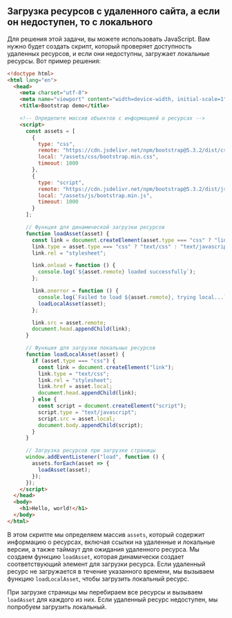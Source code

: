 ## Загрузка ресурсов с удаленного сайта, а если он недоступен, то с локального
Для решения этой задачи, вы можете использовать JavaScript. Вам нужно будет создать скрипт, который проверяет доступность удаленных ресурсов, и если они недоступны, загружает локальные ресурсы. Вот пример решения:

```html
<!doctype html>
<html lang="en">
  <head>
    <meta charset="utf-8">
    <meta name="viewport" content="width=device-width, initial-scale=1">
    <title>Bootstrap demo</title>

    <!-- Определите массив объектов с информацией о ресурсах -->
    <script>
      const assets = [
        {
          type: "css",
          remote: "https://cdn.jsdelivr.net/npm/bootstrap@5.3.2/dist/css/bootstrap.min.css",
          local: "/assets/css/bootstrap.min.css",
          timeout: 1000
        },
        {
          type: "script",
          remote: "https://cdn.jsdelivr.net/npm/bootstrap@5.3.2/dist/js/bootstrap.bundle.min.js",
          local: "/assets/js/bootstrap.min.js",
          timeout: 1000
        }
      ];

      // Функция для динамической загрузки ресурсов
      function loadAsset(asset) {
        const link = document.createElement(asset.type === "css" ? "link" : "script");
        link.type = asset.type === "css" ? "text/css" : "text/javascript";
        link.rel = "stylesheet";

        link.onload = function () {
          console.log(`${asset.remote} loaded successfully`);
        };

        link.onerror = function () {
          console.log(`Failed to load ${asset.remote}, trying local...`);
          loadLocalAsset(asset);
        };

        link.src = asset.remote;
        document.head.appendChild(link);
      }

      // Функция для загрузки локальных ресурсов
      function loadLocalAsset(asset) {
        if (asset.type === "css") {
          const link = document.createElement("link");
          link.type = "text/css";
          link.rel = "stylesheet";
          link.href = asset.local;
          document.head.appendChild(link);
        } else {
          const script = document.createElement("script");
          script.type = "text/javascript";
          script.src = asset.local;
          document.body.appendChild(script);
        }
      }

      // Загрузка ресурсов при загрузке страницы
      window.addEventListener("load", function () {
        assets.forEach(asset => {
          loadAsset(asset);
        });
      });
    </script>
  </head>
  <body>
    <h1>Hello, world!</h1>
  </body>
</html>
```

В этом скрипте мы определяем массив `assets`, который содержит информацию о ресурсах, включая ссылки на удаленные и локальные версии, а также таймаут для ожидания удаленного ресурса. Мы создаем функцию `loadAsset`, которая динамически создает соответствующий элемент для загрузки ресурса. Если удаленный ресурс не загружается в течение указанного времени, мы вызываем функцию `loadLocalAsset`, чтобы загрузить локальный ресурс.

При загрузке страницы мы перебираем все ресурсы и вызываем `loadAsset` для каждого из них. Если удаленный ресурс недоступен, мы попробуем загрузить локальный.